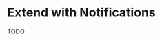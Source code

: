 # Extend with Notifications

<!--
https://github.com/rajdeep-ghosh/notification-system
https://github.com/knocklabs/in-app-notifications-example-nextjs
-->

TODO
